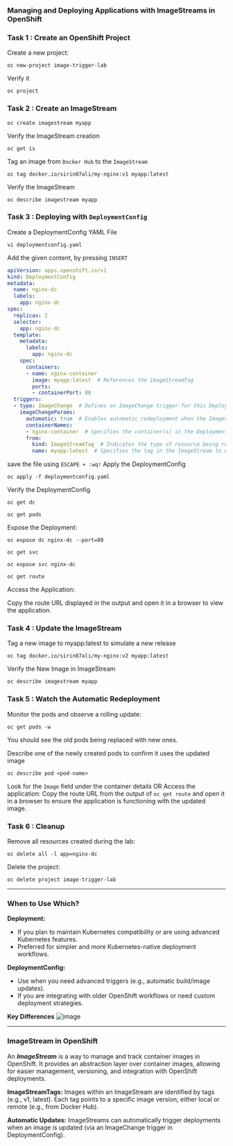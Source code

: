 ### Managing and Deploying Applications with ImageStreams in OpenShift

### Task 1 : Create an OpenShift Project

Create a new project:

```
oc new-project image-trigger-lab
```
Verify it
```
oc project

```
### Task 2 : Create an ImageStream

```
oc create imagestream myapp
```
Verify the ImageStream creation
```
oc get is
```
Tag an image from `Docker Hub` to the `ImageStream`
```
oc tag docker.io/sirin07ali/my-nginx:v1 myapp:latest
```
Verify the ImageStream
```
oc describe imagestream myapp
```

### Task 3 : Deploying with `DeploymentConfig`
Create a DeploymentConfig YAML File
```
vi deploymentconfig.yaml
```
Add the given content, by pressing `INSERT`

```yaml
apiVersion: apps.openshift.io/v1
kind: DeploymentConfig
metadata:
  name: nginx-dc
  labels:
    app: nginx-dc
spec:
  replicas: 2
  selector:
    app: nginx-dc
  template:
    metadata:
      labels:
        app: nginx-dc
    spec:
      containers:
      - name: nginx-container
        image: myapp:latest  # References the ImageStreamTag
        ports:
        - containerPort: 80
  triggers:
  - type: ImageChange  # Defines an ImageChange trigger for this DeploymentConfig
    imageChangeParams:
      automatic: true  # Enables automatic redeployment when the ImageStreamTag is updated
      containerNames:
      - nginx-container  # Specifies the container(s) in the DeploymentConfig that should use the updated image
      from:
        kind: ImageStreamTag  # Indicates the type of resource being referenced (ImageStreamTag in this case)
        name: myapp:latest  # Specifies the tag in the ImageStream to watch for updates

```
save the file using `ESCAPE + :wq!`
Apply the DeploymentConfig
```
oc apply -f deploymentconfig.yaml
```
Verify the DeploymentConfig
```
oc get dc
```
```
oc get pods 
```
Expose the Deployment:
```
oc expose dc nginx-dc --port=80
```
```
oc get svc
```
```
oc expose svc nginx-dc 
```
```
oc get route
```
Access the Application:

Copy the route URL displayed in the output and open it in a browser to view the application.

### Task 4 : Update the ImageStream
Tag a new image   to myapp:latest to simulate a new release
```
oc tag docker.io/sirin07ali/my-nginx:v2 myapp:latest
```
Verify the New Image in ImageStream
```
oc describe imagestream myapp
```
### Task 5 : Watch the Automatic Redeployment
Monitor the pods and observe a rolling update:
```
oc get pods -w
```
You should see the old pods being replaced with new ones.

Describe one of the newly created pods to confirm it uses the updated image
```
oc describe pod <pod-name>
```
Look for the `Image` field under the container details
OR
Access the application:
Copy the route URL from the output of `oc get route` and open it in a browser to ensure the application is functioning with the updated image.

### Task 6 :  Cleanup
Remove all resources created during the lab:
```
oc delete all -l app=nginx-dc
```
Delete the project:
```
oc delete project image-trigger-lab
```

-----------------------------------------------------------------------------
### When to Use Which?
**Deployment:**
* If you plan to maintain Kubernetes compatibility or are using advanced Kubernetes features.
* Preferred for simpler and more Kubernetes-native deployment workflows.
  
**DeploymentConfig:**
* Use when you need advanced triggers (e.g., automatic build/image updates).
* If you are integrating with older OpenShift workflows or need custom deployment strategies.
  
**Key Differences**
![image](https://github.com/user-attachments/assets/f4f1adb8-cb7d-4551-b7d8-ddfe9c59cb0d)

-----------------------------------------------------------------------------
### ImageStream in OpenShift

An ***ImageStream*** is a way to manage and track container images in OpenShift. It provides an abstraction layer over container images, allowing for easier management, versioning, and integration with OpenShift deployments.

**ImageStreamTags:** Images within an ImageStream are identified by tags (e.g., v1, latest). Each tag points to a specific image version, either local or remote (e.g., from Docker Hub).

**Automatic Updates:** ImageStreams can automatically trigger deployments when an image is updated (via an ImageChange trigger in DeploymentConfig).

